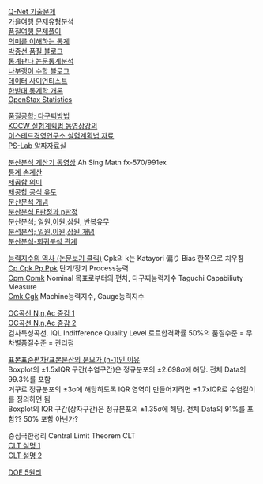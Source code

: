 <!-- 줄 바꾸는 명령어 : 행의 끝에 공백글자 2개 입력 or <br/> -->

[Q-Net 기출문제](https://www.q-net.or.kr/cst006.do?id=cst00601&code=1203&gSite=Q&gId=)  
[가을여행 문제유형분석 ](https://blog.naver.com/jhlee1026200)  
[품질여행 문제풀이](https://blog.naver.com/muojsj)  
[의미를 이해하는 통계](https://diseny.tistory.com/entry/%EB%B6%84%EC%82%B0%EC%9C%BC%EB%A1%9C-%ED%8F%89%EA%B7%A0%EC%B0%A8%EC%9D%B4-%EA%B0%90%EC%A7%80%ED%95%98%EA%B8%B0)  
[박종선 품질 블로그](https://blog.naver.com/PostList.naver?blogId=james_parku&from=postList&categoryNo=54&parentCategoryNo=54)  
[통계판다 논문통계분석](https://blog.naver.com/lee-korea)  
[나부랭이 수학 블로그](https://math100.tistory.com/category/%ED%86%B5%EA%B3%84)  
[데이터 사이언티스트](https://recipesds.tistory.com/)  
[한밭대 통계학 개론](http://www.kocw.net/home/cview.do?cid=944a385c62aab5c2)  
[OpenStax Statistics](https://openstax.org/subjects/math#Statistics)  

[품질공학; 다구찌방법](http://www.q-engineering.pe.kr)  
[KOCW 실험계획법 동영상강의](http://www.kocw.net/home/cview.do?cid=89b305c20cf85265)  
[이스테드경영연구소 실험계획법 자료](https://blog.naver.com/lchry/220460661462)  
[PS-Lab 알짜자료실](http://www.ps-lab.co.kr/?page_id=1374)  

[분산분석 계산기 동영상](https://www.youtube.com/results?search_query=Ah+Sing+Math+fx-570%2F991ex+anova)  Ah Sing Math fx-570/991ex  
[통계 손계산](https://graziano-raulin.com/tutorials/stat_comp/manual_comp.htm)  
[제곱합 의미](https://blog.naver.com/jaegyunjung/220869102447)  
[제공합 공식 유도](https://diseny.tistory.com/entry/%EC%A0%9C%EA%B3%B1%ED%95%A9Sum-of-Squares-SS-%EA%B0%84%ED%8E%B8%EC%8B%9D)  
[분산분석 개념](https://diseny.tistory.com/entry/%EB%B6%84%EC%82%B0%EB%B6%84%EC%84%9DANOVA%EB%A5%BC-%EC%9D%B4%ED%95%B4%ED%95%98%EB%8A%94-%EA%B0%80%EC%9E%A5-%EC%A2%8B%EC%9D%80-%EB%B0%A9%EB%B2%951)  
[분산분석 F판정과 p판정](https://www.statisticshowto.com/probability-and-statistics/f-statistic-value-test/#ANOVA)  
[분산분석; 일원,이원,삼원, 반복유무](https://blog.naver.com/iloveusm00/60015417328)  
[분석분석; 일원,이원,삼원 개념](https://hazel01.tistory.com/15)  
[분산분석-회귀분석 관계](https://blog.naver.com/definitice/221333302203)  

[능력지수의 역사 (논문보기 클릭)](https://www.dbpia.co.kr/journal/articleDetail?nodeId=NODE07244855)  Cpk의 k는 Katayori 偏り Bias 한쪽으로 치우침  
[Cp Cpk Pp Ppk](https://matthew530419.tistory.com/9) 단기/장기 Process능력  
[Cpm Cpmk](https://blog.naver.com/syg6260/221484839672) Nominal 목표로부터의 편차, 다구찌능력지수 Taguchi Capabiliuty Measure  
[Cmk Cgk](https://blog.naver.com/syg6260/221499118219) Machine능력지수, Gauge능력지수  

[OC곡선 N,n,Ac 증감 1](https://blog.naver.com/jhlee1026200/20161262397)  
[OC곡선 N,n,Ac 증감 2](https://blog.naver.com/muojsj/221193591397)  
검사특성곡선. IQL Indifference Quality Level 로트합격확률 50%의 품질수준 = 무차별품질수준 = 관리점  

[표본표준편차/표본분산의 분모가 (n-1)인 이유](https://m.blog.naver.com/sjloveu2/222908526347)  
Boxplot의 ±1.5xIQR 구간(수염구간)은 정규분포의 ±2.698σ에 해당. 전체 Data의 99.3%를 포함  
거꾸로 정규분포의 ±3σ에 해당하도록 IQR 영역이 만들어지려면 ±1.7xIQR로 수염길이를 정의하면 됨  
Boxplot의 IQR 구간(상자구간)은 정규분포의 ±1.35σ에 해당. 전체 Data의 91%를 포함?? 50% 포함 아닌가?  

중심극한정리 Central Limit Theorem CLT  
[CLT 설명 1](https://angeloyeo.github.io/2020/09/15/CLT_meaning.html)    
[CLT 설명 2](https://velog.io/@bumblebeeda/%ED%86%B5%EA%B3%84-%EA%B0%80%EC%84%A4%EA%B2%80%EC%A0%95-%EC%A0%84%EC%97%90-%EC%95%8C%EB%A9%B4-%EC%A2%8B%EC%9D%80-%EA%B2%83-%EC%A0%95%EA%B7%9C%EB%B6%84%ED%8F%AC-%EC%A4%91%EC%8B%AC%EA%B7%B9%ED%95%9C%EC%A0%95%EB%A6%AC)  

[DOE 5원리](https://blog.naver.com/PostView.naver?blogId=unirone&logNo=221082598594&categoryNo=34&parentCategoryNo=0&viewDate=&currentPage=1&postListTopCurrentPage=&from=postList)  

